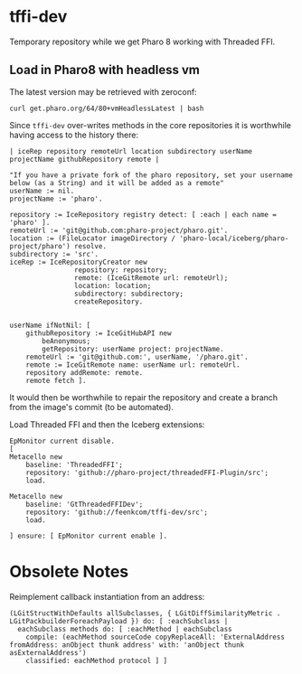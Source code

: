 # tffi-dev

Temporary repository while we get Pharo 8 working with Threaded FFI.

## Load in Pharo8 with headless vm

The latest version may be retrieved with zeroconf:

```
curl get.pharo.org/64/80+vmHeadlessLatest | bash
```

Since `tffi-dev` over-writes methods in the core repositories it is worthwhile having access to the history there:

```
| iceRep repository remoteUrl location subdirectory userName projectName githubRepository remote |

"If you have a private fork of the pharo repository, set your username below (as a String) and it will be added as a remote"
userName := nil.
projectName := 'pharo'.

repository := IceRepository registry detect: [ :each | each name = 'pharo' ].
remoteUrl := 'git@github.com:pharo-project/pharo.git'.
location := (FileLocator imageDirectory / 'pharo-local/iceberg/pharo-project/pharo') resolve.
subdirectory := 'src'.
iceRep := IceRepositoryCreator new 
				repository: repository;
				remote: (IceGitRemote url: remoteUrl);
				location: location;
				subdirectory: subdirectory;
				createRepository.


userName ifNotNil: [ 
	githubRepository := IceGitHubAPI new 
		beAnonymous;
		getRepository: userName project: projectName.
	remoteUrl := 'git@github.com:', userName, '/pharo.git'.
	remote := IceGitRemote name: userName url: remoteUrl.
	repository addRemote: remote.
	remote fetch ].
```

It would then be worthwhile to repair the repository and create a branch from the image's commit (to be automated).


Load Threaded FFI and then the Iceberg extensions:

```
EpMonitor current disable.
[ 
Metacello new
	baseline: 'ThreadedFFI';
	repository: 'github://pharo-project/threadedFFI-Plugin/src';
	load.

Metacello new
	baseline: 'GtThreadedFFIDev';
	repository: 'github://feenkcom/tffi-dev/src';
	load.

] ensure: [ EpMonitor current enable ].
```


# Obsolete Notes

Reimplement callback instantiation from an address:

```
(LGitStructWithDefaults allSubclasses, { LGitDiffSimilarityMetric . LGitPackbuilderForeachPayload }) do: [ :eachSubclass |
  eachSubclass methods do: [ :eachMethod | eachSubclass
    compile: (eachMethod sourceCode copyReplaceAll: 'ExternalAddress fromAddress: anObject thunk address' with: 'anObject thunk asExternalAddress')
    classified: eachMethod protocol ] ]
```
